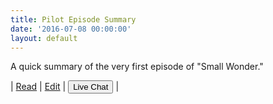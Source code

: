 ```yaml
---
title: Pilot Episode Summary
date: '2016-07-08 00:00:00'
layout: default
---
```

A quick summary of the very first episode of "Small Wonder."

| [Read](https://midmichonline.gitbooks.io/lawsonproject-chapt2/content/ChapterTwo/PilotEpisodeSummary.html) | [Edit](https://midmichonline.quip.com/PmxVAcUHUx1o) |  <button class="js-gitter-toggle-chat-button">Live Chat</button> |